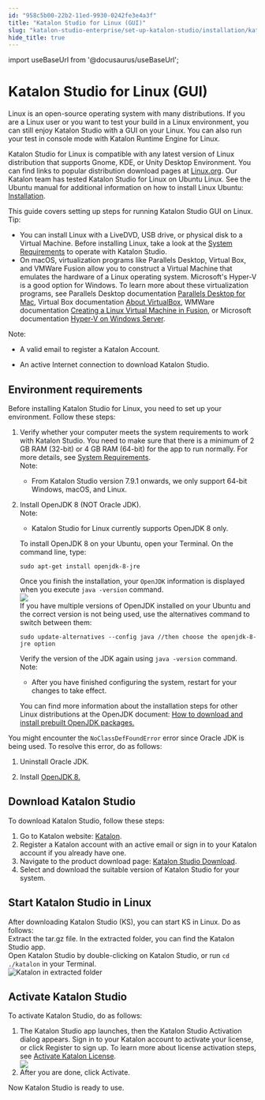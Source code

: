 ```yaml
---
id: "958c5b00-22b2-11ed-9930-0242fe3e4a3f"
title: "Katalon Studio for Linux (GUI)"
slug: "katalon-studio-enterprise/set-up-katalon-studio/installation/katalon-studio-for-linux-gui"
hide_title: true
---
```

import useBaseUrl from '@docusaurus/useBaseUrl';


# <a id="concept-2782" class="anchor_top_offset"/><a id="ariaid-title1" class="anchor_top_offset"/><span xmlns="http://www.w3.org/1999/xhtml" className="ph">Katalon Studio</span>  for Linux (GUI)

<p xmlns="http://www.w3.org/1999/xhtml" className="p">Linux is an open-source operating system with many distributions. If you are a Linux user or you want to test your build in a Linux environment, you can still enjoy <span className="ph">Katalon Studio</span> with a GUI on your Linux. You can also run your test in console mode with Katalon Runtime Engine for Linux.</p> 
<p xmlns="http://www.w3.org/1999/xhtml" className="p"><span className="ph">Katalon Studio</span> for Linux is compatible with any latest version of Linux distribution that supports Gnome, KDE, or Unity Desktop Environment. You can find links to popular distribution download pages at <a className="xref j-external-link" href="https://www.linux.org/pages/download/" target="_blank">Linux.org</a>. Our Katalon team has tested <span className="ph">Katalon Studio</span> for Linux on Ubuntu Linux. See the Ubuntu manual for additional information on how to install Linux Ubuntu: <a className="xref j-external-link" href="https://help.ubuntu.com/community/Installation" target="_blank">Installation</a>.</p> 
<div xmlns="http://www.w3.org/1999/xhtml" className="p">This guide covers setting up steps for running Katalon Studio GUI on Linux.<div className="note tip note_tip"><span className="note__title">Tip:</span> <ul className="ul"><li className="li">You can install Linux with a LiveDVD, USB drive, or physical disk to a Virtual Machine. Before installing Linux, take a look at the <a className="xref j-external-link" href="http://docs.katalon.com/display/KD/System+Requirements" target="_blank">System Requirements</a> to operate with Katalon Studio.</li><li className="li">On macOS, virtualization programs like Parallels Desktop, Virtual Box, and VMWare Fusion allow you to construct a Virtual Machine that emulates the hardware of a Linux operating system. Microsoft's Hyper-V is a good option for Windows. To learn more about these virtualization programs, see Parallels Desktop documentation <a className="xref j-external-link" href="https://www.parallels.com/products/desktop/resources/" target="_blank">Parallels Desktop for Mac</a>, Virtual Box documentation <a className="xref j-external-link" href="https://www.virtualbox.org/wiki/VirtualBox" target="_blank">About VirtualBox</a>, WMWare documentation <a className="xref j-external-link" href="https://docs.vmware.com/en/VMware-Fusion/12/com.vmware.fusion.using.doc/GUID-4919245A-CD5D-4FC7-B5D0-4D90DFAFC7F7.html" target="_blank">Creating a Linux Virtual Machine in Fusion</a>, or Microsoft documentation <a className="xref j-external-link" href="https://docs.microsoft.com/en-us/windows-server/virtualization/hyper-v/hyper-v-on-windows-server" target="_blank">Hyper-V on Windows Server</a>.</li></ul></div></div>
<div xmlns="http://www.w3.org/1999/xhtml" className="p"><div className="note note note_note"><span className="note__title">Note:</span> <ul className="ul"><li className="li">A valid email to register a Katalon Account.</li><li className="li"><p className="p">An active Internet connection to download <span className="ph">Katalon Studio</span>.</p></li></ul></div></div>

## <a id="task-5560" class="anchor_top_offset"/>Environment requirements

<section xmlns="http://www.w3.org/1999/xhtml" className="section context">Before installing <span className="ph">Katalon Studio</span> for Linux, you need to set up your environment. Follow these steps:</section> 
<ol xmlns="http://www.w3.org/1999/xhtml" className="ol steps"><li className="li step stepexpand"><span className="ph cmd">Verify whether your computer meets the system requirements to work with <span className="ph">Katalon Studio</span>. You need to make sure that there is a minimum of 2 GB RAM (32-bit) or 4 GB RAM (64-bit) for the app to run normally. For more details, see <a className="xref j-external-link" href="http://docs.katalon.com/display/KD/System+Requirements" target="_blank">System Requirements</a>.</span><div className="itemgroup info"><div className="note note note_note"><span className="note__title">Note:</span> <ul className="ul"><li className="li"><p className="p">From Katalon Studio version 7.9.1 onwards, we only support 64-bit Windows, macOS, and Linux.</p></li></ul></div></div></li><li className="li step stepexpand"><span className="ph cmd">Install OpenJDK 8 (NOT Oracle JDK).</span><div className="itemgroup info"><div className="note note note_note"><span className="note__title">Note:</span> <ul className="ul"><li className="li"><p className="p"><span className="ph">Katalon Studio</span> for Linux currently supports OpenJDK 8 only.</p></li></ul></div></div><div className="itemgroup info">To install OpenJDK 8 on your Ubuntu, open your Terminal. On the command line, type:<pre className="pre codeblock"><code>sudo apt-get install openjdk-8-jre</code></pre>Once you finish the installation, your <code className="ph codeph">OpenJDK</code> information is displayed when you execute  <code className="ph codeph">java -version</code> command.</div><div className="itemgroup stepxmp"><img className="image" src={useBaseUrl("/95888a70-22b2-11ed-9930-0242fe3e4a3f.png")} /></div><div className="itemgroup info">If you have multiple versions of OpenJDK installed on your Ubuntu and the correct version is not being used, use the alternatives command to switch between them:<pre className="pre codeblock"><code>sudo update-alternatives --config java //then choose the openjdk-8-jre option</code></pre>Verify the version of the JDK again using <code className="ph codeph">java -version</code> command.<div className="note note note_note"><span className="note__title">Note:</span> <ul className="ul"><li className="li"><p className="p">After you have finished configuring the system, restart for your changes to take effect.</p></li></ul></div></div><div className="itemgroup info">You can find more information about the installation steps for other Linux distributions at the OpenJDK document: <a className="xref j-external-link" href="http://openjdk.java.net/install/" target="_blank">How to download and install prebuilt OpenJDK packages.</a></div></li></ol> 
<section xmlns="http://www.w3.org/1999/xhtml" className="section tasktroubleshooting">You might encounter the <code className="ph codeph">NoClassDefFoundError</code> error since Oracle JDK is being used. To resolve this error, do as follows:<ol className="ol"><li className="li"><p className="p">Uninstall Oracle JDK.</p></li><li className="li"><p className="p">Install <a className="xref j-external-link" href="http://openjdk.java.net/install/" target="_blank">OpenJDK 8.</a></p></li></ol></section> 

## <a id="task-2954" class="anchor_top_offset"/>Download <span xmlns="http://www.w3.org/1999/xhtml" className="ph">Katalon Studio</span>  

<section xmlns="http://www.w3.org/1999/xhtml" className="section context">To download <span className="ph">Katalon Studio</span>, follow these steps:</section> 
<ol xmlns="http://www.w3.org/1999/xhtml" className="ol steps"><li className="li step"><span className="ph cmd">Go to Katalon website: <a className="xref j-external-link" href="https://katalon.com/" target="_blank">Katalon</a>.</span></li><li className="li step"><span className="ph cmd">Register a Katalon account with an active email or sign in to your Katalon account if you already have one.</span></li><li className="li step"><span className="ph cmd">Navigate to the product download page: <a className="xref j-external-link" href="https://katalon.com/download/" target="_blank">Katalon Studio Download</a>.</span></li><li className="li step"><span className="ph cmd">Select and download  the suitable version of Katalon Studio for your system.</span></li></ol> 

## <a id="task-306" class="anchor_top_offset"/>Start <span xmlns="http://www.w3.org/1999/xhtml" className="ph">Katalon Studio</span>  in Linux

<section xmlns="http://www.w3.org/1999/xhtml" className="section context">After downloading <span className="ph">Katalon Studio (KS)</span>, you can start KS in Linux. Do as follows:</section> 
<div xmlns="http://www.w3.org/1999/xhtml" className="li step p"><span className="ph cmd">Extract the tar.gz file. In the extracted folder, you can find the <span className="ph">Katalon Studio</span> app.</span><div className="itemgroup info">Open <span className="ph">Katalon Studio</span> by double-clicking on <span className="ph">Katalon Studio</span>, or run <code className="ph codeph">cd ./katalon</code> in your Terminal.</div><div className="itemgroup stepxmp"><img className="image" width={500} src={useBaseUrl("/9587ee30-22b2-11ed-9930-0242fe3e4a3f.png")} alt="Katalon in extracted folder" /></div></div>

## <a id="task-7643" class="anchor_top_offset"/>Activate <span xmlns="http://www.w3.org/1999/xhtml" className="ph">Katalon Studio</span> 

<section xmlns="http://www.w3.org/1999/xhtml" className="section context">To activate <span className="ph">Katalon Studio</span>, do as follows:</section> 
<ol xmlns="http://www.w3.org/1999/xhtml" className="ol steps"><li className="li step stepexpand"><span className="ph cmd">The <span className="ph">Katalon Studio</span> app launches, then the <span className="ph uicontrol">Katalon Studio Activation</span> dialog appears. Sign in to your Katalon account to activate your license, or click <span className="ph uicontrol">Register</span> to sign up. To learn more about license activation steps, see <a className="xref" href="/docs/products-and-licenses/katalon-studio-enterprise-and-runtime-engine-licenses/activate-katalon-license">Activate Katalon License</a>.</span><div className="itemgroup stepxmp"><img className="image" width={500} src={useBaseUrl("/958926b0-22b2-11ed-9930-0242fe3e4a3f.png")} /></div></li><li className="li step stepexpand"><span className="ph cmd">After you are done, click <span className="ph uicontrol">Activate</span>.</span></li></ol> 
<section xmlns="http://www.w3.org/1999/xhtml" className="section result">Now <span className="ph">Katalon Studio</span> is ready to use.</section> 
